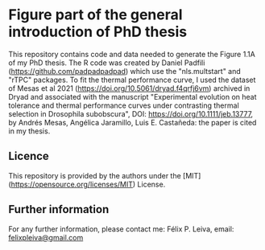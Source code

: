 # Figure part of the general introduction of PhD thesis

This repository contains code and data needed to generate the Figure 1.1A of my PhD thesis. The R code was created by Daniel Padfili (https://github.com/padpadpadpad) which use the "nls.multstart" and "rTPC" packages. To fit the thermal performance curve, I used the dataset of Mesas et al 2021 (https://doi.org/10.5061/dryad.f4qrfj6vm) archived in Dryad and associated with the manuscript "Experimental evolution on heat tolerance and thermal performance curves under contrasting thermal selection in Drosophila subobscura", DOI: https://doi.org/10.1111/jeb.13777, by Andrés Mesas, Angélica Jaramillo, Luis E. Castañeda: the paper is cited in my thesis. 

## Licence
This repository is provided by the authors under the [MIT] (https://opensource.org/licenses/MIT) License.

## Further information
For any further information, please contact me: Félix P. Leiva, email: felixpleiva@gmail.com 
